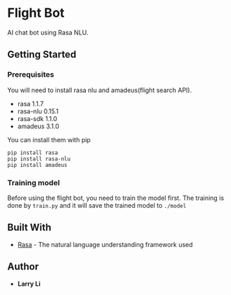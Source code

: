 # Flight Bot
AI chat bot using Rasa NLU.

## Getting Started

### Prerequisites
You will need to install rasa nlu and amadeus(flight search API).
* rasa                      1.1.7
* rasa-nlu                  0.15.1
* rasa-sdk                  1.1.0
* amadeus                   3.1.0

You can install them with pip
```
pip install rasa
pip install rasa-nlu
pip install amadeus
```

### Training model
Before using the flight bot, you need to train the model first. The training is done by `train.py` and it will save the trained model to `./model`


## Built With
* [Rasa](https://rasa.com) - The natural language understanding framework used

## Author
* **Larry Li**
